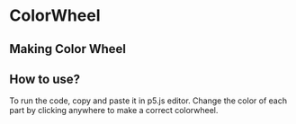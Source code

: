 # ColorWheel
Making Color Wheel
--------------------------
## How to use?

To run the code, copy and paste it in p5.js editor.
Change the color of each part by clicking anywhere to make a correct colorwheel.
